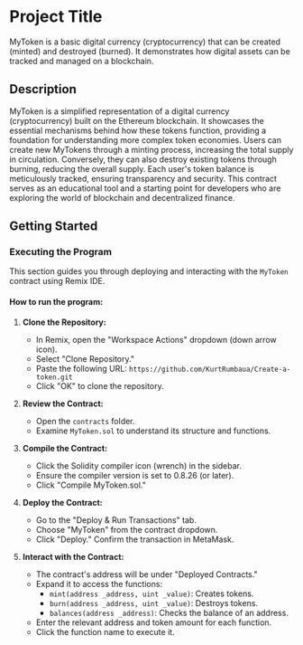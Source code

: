 # Project Title

MyToken is a basic digital currency (cryptocurrency) that can be created (minted) and destroyed (burned). It demonstrates how digital assets can be tracked and managed on a blockchain.

## Description

MyToken is a simplified representation of a digital currency (cryptocurrency) built on the Ethereum blockchain. It showcases the essential mechanisms behind how these tokens function, providing a foundation for understanding more complex token economies. Users can create new MyTokens through a minting process, increasing the total supply in circulation. Conversely, they can also destroy existing tokens through burning, reducing the overall supply. Each user's token balance is meticulously tracked, ensuring transparency and security. This contract serves as an educational tool and a starting point for developers who are exploring the world of blockchain and decentralized finance. 

## Getting Started

### Executing the Program

This section guides you through deploying and interacting with the `MyToken` contract using Remix IDE.

#### How to run the program:

1. **Clone the Repository:**
   * In Remix, open the "Workspace Actions" dropdown (down arrow icon).
   * Select "Clone Repository."
   * Paste the following URL: `https://github.com/KurtRumbaua/Create-a-token.git`
   * Click "OK" to clone the repository.

2. **Review the Contract:**
   * Open the `contracts` folder.
   * Examine `MyToken.sol` to understand its structure and functions.

3. **Compile the Contract:**
   * Click the Solidity compiler icon (wrench) in the sidebar.
   * Ensure the compiler version is set to 0.8.26 (or later).
   * Click "Compile MyToken.sol."

4. **Deploy the Contract:**
   * Go to the "Deploy & Run Transactions" tab.
   * Choose "MyToken" from the contract dropdown.
   * Click "Deploy." Confirm the transaction in MetaMask.

5. **Interact with the Contract:**
   * The contract's address will be under "Deployed Contracts."
   * Expand it to access the functions:
      * `mint(address _address, uint _value)`: Creates tokens.
      * `burn(address _address, uint _value)`: Destroys tokens.
      * `balances(address _address)`: Checks the balance of an address.
   * Enter the relevant address and token amount for each function.
   * Click the function name to execute it.
